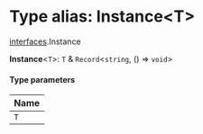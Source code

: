 # Type alias: Instance\<T>

[interfaces](/auto-docs/fixed-layout-editor/modules/interfaces.md).Instance

**Instance**<`T`>: `T` & `Record`<`string`, () => `void`>

#### Type parameters

| Name |
| :------ |
| `T` |
